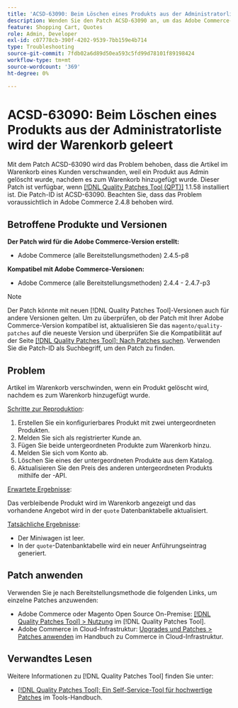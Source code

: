 ```yaml
---
title: 'ACSD-63090: Beim Löschen eines Produkts aus der Administratorliste wird der Warenkorb geleert'
description: Wenden Sie den Patch ACSD-63090 an, um das Adobe Commerce-Problem zu beheben, bei dem die Artikel im Warenkorb eines Kunden verschwanden, weil ein Produkt gelöscht wurde, nachdem es zum Warenkorb hinzugefügt wurde.
feature: Shopping Cart, Quotes
role: Admin, Developer
exl-id: c07778cb-390f-4202-9539-7bb159e4b714
type: Troubleshooting
source-git-commit: 7fdb02a6d89d50ea593c5fd99d78101f89198424
workflow-type: tm+mt
source-wordcount: '369'
ht-degree: 0%

---
```


# ACSD-63090: Beim Löschen eines Produkts aus der Administratorliste wird der Warenkorb geleert

Mit dem Patch ACSD-63090 wird das Problem behoben, dass die Artikel im Warenkorb eines Kunden verschwanden, weil ein Produkt aus Admin gelöscht wurde, nachdem es zum Warenkorb hinzugefügt wurde. Dieser Patch ist verfügbar, wenn [[!DNL Quality Patches Tool (QPT)]](/help/tools/quality-patches-tool/quality-patches-tool-to-self-serve-quality-patches.md) 1.1.58 installiert ist. Die Patch-ID ist ACSD-63090. Beachten Sie, dass das Problem voraussichtlich in Adobe Commerce 2.4.8 behoben wird.

## Betroffene Produkte und Versionen

**Der Patch wird für die Adobe Commerce-Version erstellt:**

* Adobe Commerce (alle Bereitstellungsmethoden) 2.4.5-p8

**Kompatibel mit Adobe Commerce-Versionen:**

* Adobe Commerce (alle Bereitstellungsmethoden) 2.4.4 - 2.4.7-p3

>[!NOTE]
>
>Der Patch könnte mit neuen [!DNL Quality Patches Tool]-Versionen auch für andere Versionen gelten. Um zu überprüfen, ob der Patch mit Ihrer Adobe Commerce-Version kompatibel ist, aktualisieren Sie das `magento/quality-patches` auf die neueste Version und überprüfen Sie die Kompatibilität auf der Seite [[!DNL Quality Patches Tool]: Nach Patches suchen](https://experienceleague.adobe.com/tools/commerce-quality-patches/index.html?lang=de). Verwenden Sie die Patch-ID als Suchbegriff, um den Patch zu finden.

## Problem

Artikel im Warenkorb verschwinden, wenn ein Produkt gelöscht wird, nachdem es zum Warenkorb hinzugefügt wurde.

<u>Schritte zur Reproduktion</u>:

1. Erstellen Sie ein konfigurierbares Produkt mit zwei untergeordneten Produkten.
1. Melden Sie sich als registrierter Kunde an.
1. Fügen Sie beide untergeordneten Produkte zum Warenkorb hinzu.
1. Melden Sie sich vom Konto ab.
1. Löschen Sie eines der untergeordneten Produkte aus dem Katalog.
1. Aktualisieren Sie den Preis des anderen untergeordneten Produkts mithilfe der -API.

<u>Erwartete Ergebnisse</u>:

Das verbleibende Produkt wird im Warenkorb angezeigt und das vorhandene Angebot wird in der `quote` Datenbanktabelle aktualisiert.

<u>Tatsächliche Ergebnisse</u>:

* Der Miniwagen ist leer.
* In der `quote`-Datenbanktabelle wird ein neuer Anführungseintrag generiert.

## Patch anwenden

Verwenden Sie je nach Bereitstellungsmethode die folgenden Links, um einzelne Patches anzuwenden:

* Adobe Commerce oder Magento Open Source On-Premise: [[!DNL Quality Patches Tool] > Nutzung](/help/tools/quality-patches-tool/usage.md) im [!DNL Quality Patches Tool].
* Adobe Commerce in Cloud-Infrastruktur: [Upgrades und Patches > Patches anwenden](https://experienceleague.adobe.com/docs/commerce-cloud-service/user-guide/develop/upgrade/apply-patches.html?lang=de) im Handbuch zu Commerce in Cloud-Infrastruktur.

## Verwandtes Lesen

Weitere Informationen zu [!DNL Quality Patches Tool] finden Sie unter:

* [[!DNL Quality Patches Tool]: Ein Self-Service-Tool für hochwertige Patches](/help/tools/quality-patches-tool/quality-patches-tool-to-self-serve-quality-patches.md) im Tools-Handbuch.

